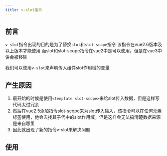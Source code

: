 ```yaml
---
title: v-slot指令
---
```


## 前言
`v-slot`指令出现的目的是为了替换`slot`和`slot-scope`指令
该指令在vue2.6版本及以上版本才能使用
而slot和slot-scope指令在vue2中是可以使用，但是在vue3中讲会被移除

我们可以使用`v-slot`来声明传入组件slot作用域的变量


## 产生原因
1. 最开始的时候是使用`<template slot-scope>`来给slot传入数据，但是这样写代码太过冗余
2. 然后在vue2.5添加指令slot-scope来为slot传入输入，该指令可以在任何元素标签使用，他会去找其子代中的slot作用域。但是这样会无法搞清楚数据来源是来自哪里
3. 因此就出现了新的指令v-slot来解决问题

## 使用
